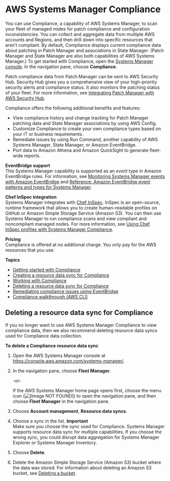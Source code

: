 # AWS Systems Manager Compliance<a name="systems-manager-compliance"></a>

You can use Compliance, a capability of AWS Systems Manager, to scan your fleet of managed nodes for patch compliance and configuration inconsistencies\. You can collect and aggregate data from multiple AWS accounts and Regions, and then drill down into specific resources that aren’t compliant\. By default, Compliance displays current compliance data about patching in Patch Manager and associations in State Manager\. \(Patch Manager and State Manager are also both capabilities of AWS Systems Manager\.\) To get started with Compliance, open the [Systems Manager console](https://console.aws.amazon.com/systems-manager/compliance)\. In the navigation pane, choose **Compliance**\.

Patch compliance data from Patch Manager can be sent to AWS Security Hub\. Security Hub gives you a comprehensive view of your high\-priority security alerts and compliance status\. It also monitors the patching status of your fleet\. For more information, see [Integrating Patch Manager with AWS Security Hub](patch-manager-security-hub-integration.md)\. 

Compliance offers the following additional benefits and features: 
+ View compliance history and change tracking for Patch Manager patching data and State Manager associations by using AWS Config\.
+ Customize Compliance to create your own compliance types based on your IT or business requirements\.
+ Remediate issues by using Run Command, another capability of AWS Systems Manager, State Manager, or Amazon EventBridge\.
+ Port data to Amazon Athena and Amazon QuickSight to generate fleet\-wide reports\.



**EventBridge support**  
This Systems Manager capability is supported as an *event* type in Amazon EventBridge rules\. For information, see [Monitoring Systems Manager events with Amazon EventBridge](monitoring-eventbridge-events.md) and [Reference: Amazon EventBridge event patterns and types for Systems Manager](reference-eventbridge-events.md)\.

**Chef InSpec integration**  
Systems Manager integrates with [Chef InSpec](https://www.chef.io/inspec/)\. InSpec is an open\-source, runtime framework that allows you to create human\-readable profiles on GitHub or Amazon Simple Storage Service \(Amazon S3\)\. You can then use Systems Manager to run compliance scans and view compliant and noncompliant managed nodes\. For more information, see [Using Chef InSpec profiles with Systems Manager Compliance](integration-chef-inspec.md)\.

**Pricing**  
Compliance is offered at no additional charge\. You only pay for the AWS resources that you use\.

**Topics**
+ [Getting started with Compliance](sysman-compliance-prereqs.md)
+ [Creating a resource data sync for Compliance](sysman-compliance-datasync-create.md)
+ [Working with Compliance](sysman-compliance-about.md)
+ [Deleting a resource data sync for Compliance](#systems-manager-compliance-delete-RDS)
+ [Remediating compliance issues using EventBridge](sysman-compliance-fixing.md)
+ [Compliance walkthrough \(AWS CLI\)](sysman-compliance-walk.md)

## Deleting a resource data sync for Compliance<a name="systems-manager-compliance-delete-RDS"></a>

If you no longer want to use AWS Systems Manager Compliance to view compliance data, then we also recommend deleting resource data syncs used for Compliance data collection\.

**To delete a Compliance resource data sync**

1. Open the AWS Systems Manager console at [https://console\.aws\.amazon\.com/systems\-manager/](https://console.aws.amazon.com/systems-manager/)\.

1. In the navigation pane, choose **Fleet Manager**\.

   \-or\-

   If the AWS Systems Manager home page opens first, choose the menu icon \(![\[Image NOT FOUND\]](http://docs.aws.amazon.com/systems-manager/latest/userguide/images/menu-icon-small.png)\) to open the navigation pane, and then choose **Fleet Manager** in the navigation pane\.

1. Choose **Account management**, **Resource data syncs**\.

1. Choose a sync in the list\. 
**Important**  
Make sure you choose the sync used for Compliance\. Systems Manager supports resource data sync for multiple capabilities\. If you choose the wrong sync, you could disrupt data aggregation for Systems Manager Explorer or Systems Manager Inventory\.

1. Choose **Delete**\.

1. Delete the Amazon Simple Storage Service \(Amazon S3\) bucket where the data was stored\. For information about deleting an Amazon S3 bucket, see [Deleting a bucket](https://docs.aws.amazon.com/AmazonS3/latest/dev/delete-bucket.html)\.